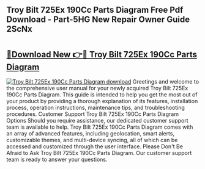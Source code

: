 ## Troy Bilt 725Ex 190Cc Parts Diagram Free Pdf Download - Part-5HG New Repair Owner Guide 2ScNx

# <h2><a href="http://dfryalq.blite.top/?on=Troy+Bilt+725Ex+190Cc+Parts+Diagram">🔗Download New 👉🔴 Troy Bilt 725Ex 190Cc Parts Diagram</a></h2>

[![Troy Bilt 725Ex 190Cc Parts Diagram download](https://i.imgur.com/lujVjoI.png)](http://dfryalq.blite.top/?on=Troy+Bilt+725Ex+190Cc+Parts+Diagram)
Greetings and welcome to the comprehensive user manual for your newly acquired Troy Bilt 725Ex 190Cc Parts Diagram. This guide is intended to help you get the most out of your product by providing a thorough explanation of its features, installation process, operation instructions, maintenance tips, and troubleshooting procedures. Customer Support Troy Bilt 725Ex 190Cc Parts Diagram Options Should you require assistance, our dedicated customer support team is available to help. Troy Bilt 725Ex 190Cc Parts Diagram comes with an array of advanced features, including geolocation, smart alerts, customizable themes, and multi-device syncing, all of which can be accessed and customized through the user interface. Please Don't Be Afraid to Ask Troy Bilt 725Ex 190Cc Parts Diagram. Our customer support team is ready to answer your questions.
